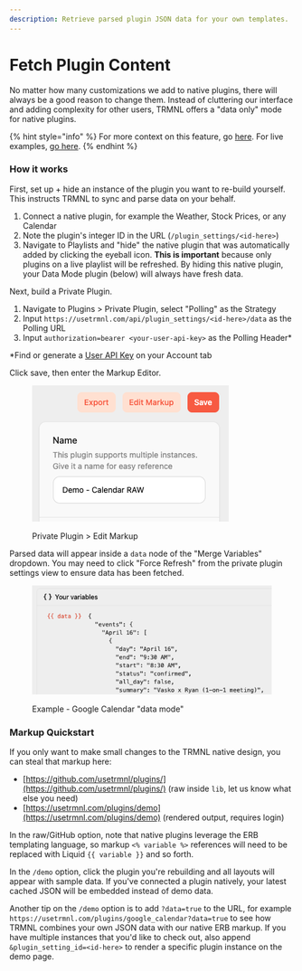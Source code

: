 ```yaml
---
description: Retrieve parsed plugin JSON data for your own templates.
---
```


# Fetch Plugin Content

No matter how many customizations we add to native plugins, there will always be a good reason to change them. Instead of cluttering our interface and adding complexity for other users, TRMNL offers a "data only" mode for native plugins.

{% hint style="info" %}
For more context on this feature, go [here](https://usetrmnl.com/blog/calendar-hackathon). For live examples, [go here](https://usetrmnl.com/blog/introducing-data-mode).
{% endhint %}

### How it works

First, set up + hide an instance of the plugin you want to re-build yourself. This instructs TRMNL to sync and parse data on your behalf.

1. Connect a native plugin, for example the Weather, Stock Prices, or any Calendar
2. Note the plugin's integer ID in the URL (`/plugin_settings/<id-here>`)
3. Navigate to Playlists and "hide" the native plugin that was automatically added by clicking the eyeball icon. **This is important** because only plugins on a live playlist will be refreshed. By hiding this native plugin, your Data Mode plugin (below) will always have fresh data.

Next, build a Private Plugin.

1. Navigate to Plugins > Private Plugin, select "Polling" as the Strategy
2. Input `https://usetrmnl.com/api/plugin_settings/<id-here>/data` as the Polling URL
3. Input `authorization=bearer <your-user-api-key>`  as the Polling Header\*

\*Find or generate a [User API Key](https://help.usetrmnl.com/en/articles/11195228-user-level-api-keys) on your Account tab

Click save, then enter the Markup Editor.&#x20;

<figure><img src="../.gitbook/assets/trmnl-data-mode-edit-markup.png" alt=""><figcaption><p>Private Plugin > Edit Markup</p></figcaption></figure>

Parsed data will appear inside a `data` node of the "Merge Variables" dropdown. You may need to click "Force Refresh" from the private plugin settings view to ensure data has been fetched.

<figure><img src="../.gitbook/assets/trmnl-merger-variables-calendar-raw-data.png" alt=""><figcaption><p>Example - Google Calendar "data mode"</p></figcaption></figure>

### Markup Quickstart

If you only want to make small changes to the TRMNL native design, you can steal that markup here:

* [https://github.com/usetrmnl/plugins/](https://github.com/usetrmnl/plugins/) (raw inside `lib`, let us know what else you need)
* [https://usetrmnl.com/plugins/demo](https://usetrmnl.com/plugins/demo) (rendered output, requires login)

In the raw/GitHub option, note that native plugins leverage the ERB templating language, so markup `<% variable %>` references will need to be replaced with Liquid `{{ variable }}` and so forth.

In the `/demo` option, click the plugin you're rebuilding and all layouts will appear with sample data. If you've connected a plugin natively, your latest cached JSON will be embedded instead of demo data.

Another tip on the `/demo` option is to add `?data=true` to the URL, for example `https://usetrmnl.com/plugins/google_calendar?data=true` to see how TRMNL combines your own JSON data with our native ERB markup. If you have multiple instances that you'd like to check out, also append `&plugin_setting_id=<id-here>` to render a specific plugin instance on the demo page.
